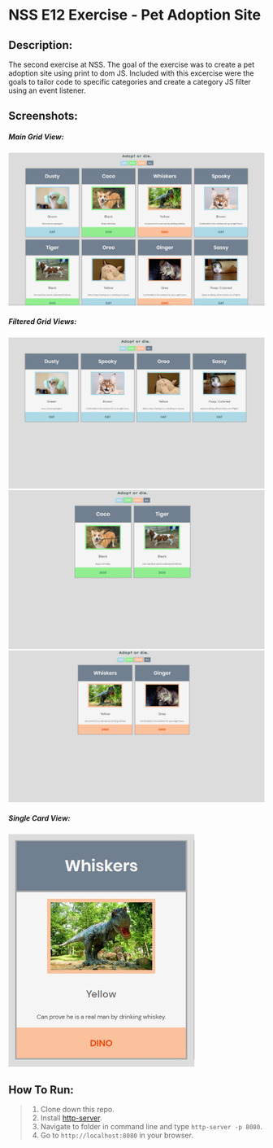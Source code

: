 # NSS E12 Exercise - Pet Adoption Site


## Description:
The second exercise at NSS. The goal of the exercise was to create a pet adoption site using print to dom JS. Included with this excercise were the goals to tailor code to specific categories and create a category JS filter using an event listener. 

## Screenshots:
##### Main Grid View:
![Main View](images/petadopt1.jpg)
##### Filtered Grid Views:
![Main View](images/petadopt2.jpg)
![Main View](images/petadopt3.jpg)
![Main View](images/petadopt4.jpg)
##### Single Card View:
![Main View](images/petadopt5.jpg)

## How To Run:
>1. Clone down this repo.
>1. Install [http-server](https://www.npmjs.com/package/http-server).
>1. Navigate to folder in command line and type `http-server -p 8080`.
>1. Go to `http://localhost:8080` in your browser.